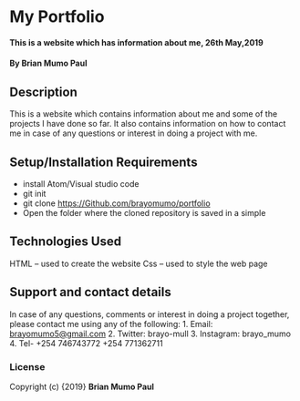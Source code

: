 # My Portfolio
#### This is a website which has information about me, 26th May,2019
#### By **Brian Mumo Paul**
## Description
This is a website which contains information about me and some of the projects I have done so far. It also contains information on how to contact me in case of any questions or interest in doing a project with me.
## Setup/Installation Requirements
* install Atom/Visual studio code
* git init
* git clone https://Github.com/brayomumo/portfolio
*  Open the folder where the cloned repository is saved in a simple
## Technologies Used
HTML – used to create the website
Css – used to style the web page
## Support and contact details
In case of any questions, comments or interest in doing a project together, please contact me using any of the following:
	1. Email: brayomumo5@gmail.com
	2. Twitter: brayo-mull
	3. Instagram: brayo_mumo
	4. Tel- +254 746743772
		    +254 771362711
### License
Copyright (c) {2019} **Brian Mumo Paul**
  

